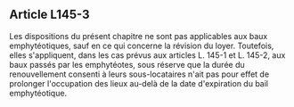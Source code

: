Article L145-3
----
Les dispositions du présent chapitre ne sont pas applicables aux baux
emphytéotiques, sauf en ce qui concerne la révision du loyer. Toutefois, elles
s'appliquent, dans les cas prévus aux articles L. 145-1 et L. 145-2, aux baux
passés par les emphytéotes, sous réserve que la durée du renouvellement consenti
à leurs sous-locataires n'ait pas pour effet de prolonger l'occupation des lieux
au-delà de la date d'expiration du bail emphytéotique.
